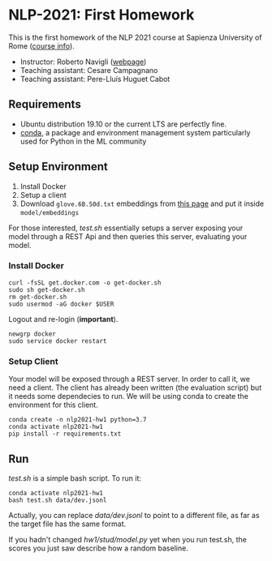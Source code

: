 # NLP-2021: First Homework
This is the first homework of the NLP 2021 course at Sapienza University of Rome ([course info](http://naviglinlp.blogspot.com/)).
- Instructor: Roberto Navigli ([webpage](http://wwwusers.di.uniroma1.it/~navigli/))
- Teaching assistant: Cesare Campagnano
- Teaching assistant: Pere-Lluís Huguet Cabot

## Requirements

* Ubuntu distribution 19.10 or the current LTS are perfectly fine.
* [conda](https://docs.conda.io/projects/conda/en/latest/index.html), a package and environment management system particularly used for Python in the ML community

## Setup Environment

1. Install Docker
2. Setup a client
3. Download `glove.6B.50d.txt` embeddings from [this page](https://nlp.stanford.edu/projects/glove/) and put it inside `model/embeddings`

For those interested, *test.sh* essentially setups a server exposing your model through a REST Api and then queries this server, evaluating your model.

### Install Docker

```
curl -fsSL get.docker.com -o get-docker.sh
sudo sh get-docker.sh
rm get-docker.sh
sudo usermod -aG docker $USER
```

Logout and re-login (**important**). 
```
newgrp docker
sudo service docker restart
```

### Setup Client

Your model will be exposed through a REST server. In order to call it, we need a client. The client has already been written
(the evaluation script) but it needs some dependecies to run. We will be using conda to create the environment for this client.

```
conda create -n nlp2021-hw1 python=3.7
conda activate nlp2021-hw1
pip install -r requirements.txt
```

## Run

*test.sh* is a simple bash script. To run it:

```
conda activate nlp2021-hw1
bash test.sh data/dev.jsonl
```

Actually, you can replace *data/dev.jsonl* to point to a different file, as far as the target file has the same format.

If you hadn't changed *hw1/stud/model.py* yet when you run test.sh, the scores you just saw describe how a random baseline.

